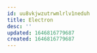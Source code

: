 ```yaml
---
id: uu8vkjwzutrwmlrlv1neduh
title: Electron
desc: ''
updated: 1646816779687
created: 1646816779687
---
```


